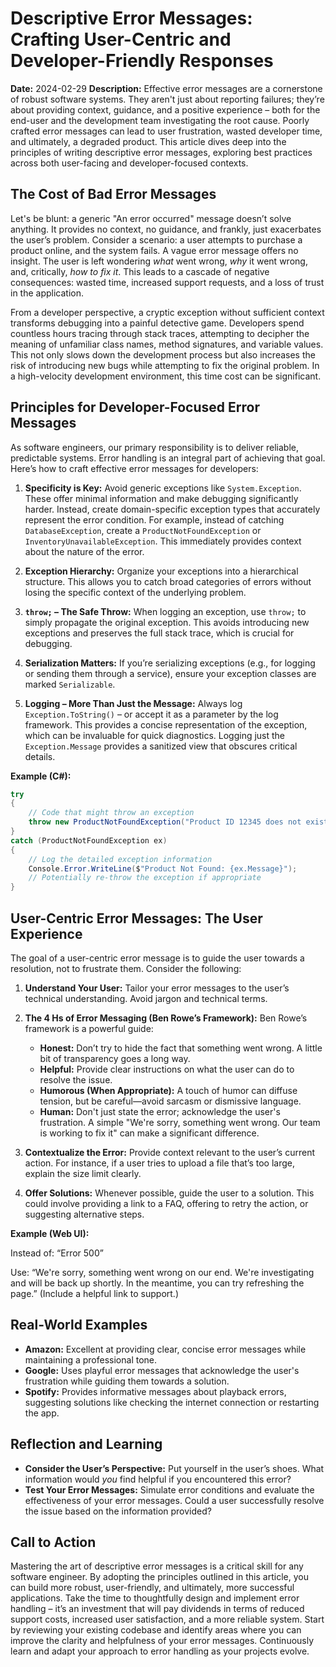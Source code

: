 # Descriptive Error Messages: Crafting User-Centric and Developer-Friendly Responses

**Date:** 2024-02-29
**Description:** Effective error messages are a cornerstone of robust software systems. They aren't just about reporting failures; they’re about providing context, guidance, and a positive experience – both for the end-user and the development team investigating the root cause. Poorly crafted error messages can lead to user frustration, wasted developer time, and ultimately, a degraded product. This article dives deep into the principles of writing descriptive error messages, exploring best practices across both user-facing and developer-focused contexts.

## The Cost of Bad Error Messages

Let's be blunt: a generic "An error occurred" message doesn’t solve anything. It provides no context, no guidance, and frankly, just exacerbates the user’s problem. Consider a scenario: a user attempts to purchase a product online, and the system fails. A vague error message offers no insight. The user is left wondering _what_ went wrong, _why_ it went wrong, and, critically, _how to fix it_. This leads to a cascade of negative consequences: wasted time, increased support requests, and a loss of trust in the application.

From a developer perspective, a cryptic exception without sufficient context transforms debugging into a painful detective game. Developers spend countless hours tracing through stack traces, attempting to decipher the meaning of unfamiliar class names, method signatures, and variable values. This not only slows down the development process but also increases the risk of introducing new bugs while attempting to fix the original problem. In a high-velocity development environment, this time cost can be significant.

## Principles for Developer-Focused Error Messages

As software engineers, our primary responsibility is to deliver reliable, predictable systems. Error handling is an integral part of achieving that goal. Here’s how to craft effective error messages for developers:

1. **Specificity is Key:** Avoid generic exceptions like `System.Exception`. These offer minimal information and make debugging significantly harder. Instead, create domain-specific exception types that accurately represent the error condition. For example, instead of catching `DatabaseException`, create a `ProductNotFoundException` or `InventoryUnavailableException`. This immediately provides context about the nature of the error.

2. **Exception Hierarchy:** Organize your exceptions into a hierarchical structure. This allows you to catch broad categories of errors without losing the specific context of the underlying problem.

3. **`throw;` – The Safe Throw:** When logging an exception, use `throw;` to simply propagate the original exception. This avoids introducing new exceptions and preserves the full stack trace, which is crucial for debugging.

4. **Serialization Matters:** If you’re serializing exceptions (e.g., for logging or sending them through a service), ensure your exception classes are marked `Serializable`.

5. **Logging – More Than Just the Message:** Always log `Exception.ToString()` – or accept it as a parameter by the log framework. This provides a concise representation of the exception, which can be invaluable for quick diagnostics. Logging just the `Exception.Message` provides a sanitized view that obscures critical details.

**Example (C#):**

```csharp
try
{
    // Code that might throw an exception
    throw new ProductNotFoundException("Product ID 12345 does not exist.");
}
catch (ProductNotFoundException ex)
{
    // Log the detailed exception information
    Console.Error.WriteLine($"Product Not Found: {ex.Message}");
    // Potentially re-throw the exception if appropriate
}
```

## User-Centric Error Messages: The User Experience

The goal of a user-centric error message is to guide the user towards a resolution, not to frustrate them. Consider the following:

1. **Understand Your User:** Tailor your error messages to the user’s technical understanding. Avoid jargon and technical terms.

2. **The 4 Hs of Error Messaging (Ben Rowe’s Framework):** Ben Rowe’s framework is a powerful guide:

   - **Honest:** Don’t try to hide the fact that something went wrong. A little bit of transparency goes a long way.
   - **Helpful:** Provide clear instructions on what the user can do to resolve the issue.
   - **Humorous (When Appropriate):** A touch of humor can diffuse tension, but be careful—avoid sarcasm or dismissive language.
   - **Human:** Don't just state the error; acknowledge the user's frustration. A simple "We're sorry, something went wrong. Our team is working to fix it" can make a significant difference.

3. **Contextualize the Error:** Provide context relevant to the user’s current action. For instance, if a user tries to upload a file that’s too large, explain the size limit clearly.

4. **Offer Solutions:** Whenever possible, guide the user to a solution. This could involve providing a link to a FAQ, offering to retry the action, or suggesting alternative steps.

**Example (Web UI):**

Instead of: “Error 500”

Use: “We're sorry, something went wrong on our end. We're investigating and will be back up shortly. In the meantime, you can try refreshing the page.” (Include a helpful link to support.)

## Real-World Examples

- **Amazon:** Excellent at providing clear, concise error messages while maintaining a professional tone.
- **Google:** Uses playful error messages that acknowledge the user's frustration while guiding them towards a solution.
- **Spotify:** Provides informative messages about playback errors, suggesting solutions like checking the internet connection or restarting the app.

## Reflection and Learning

- **Consider the User’s Perspective:** Put yourself in the user’s shoes. What information would _you_ find helpful if you encountered this error?
- **Test Your Error Messages:** Simulate error conditions and evaluate the effectiveness of your error messages. Could a user successfully resolve the issue based on the information provided?

## Call to Action

Mastering the art of descriptive error messages is a critical skill for any software engineer. By adopting the principles outlined in this article, you can build more robust, user-friendly, and ultimately, more successful applications. Take the time to thoughtfully design and implement error handling – it’s an investment that will pay dividends in terms of reduced support costs, increased user satisfaction, and a more reliable system. Start by reviewing your existing codebase and identify areas where you can improve the clarity and helpfulness of your error messages. Continuously learn and adapt your approach to error handling as your projects evolve.

```

```
